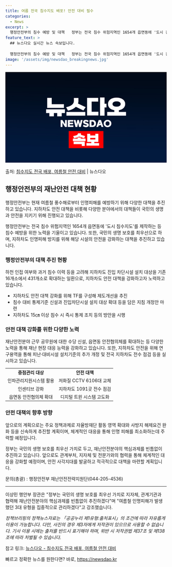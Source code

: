 ```yaml
---
title: 여름 전국 침수지도 배포! 안전 대비 필수
categories:
  - News
excerpt: >
  행정안전부의 침수 예방 및 대책   정부는 전국 침수 위험지역인 1654개 읍면동에 '도시 침수지도'를 제작…
feature_text: >
  ## 뉴스다오 실시간 뉴스 속보입니다.

  행정안전부의 침수 예방 및 대책   정부는 전국 침수 위험지역인 1654개 읍면동에 '도시 침수지도'를 제작…
image: '/assets/img/newsdao_breakingnews.jpg'
---
```


![뉴스다오 속보](/assets/img/newsdao_breakingnews.jpg)

<p>출처: <a href="https://newsdao.kr/4365" rel="dofollow">침수지도 전국 배포, 여름철 안전 대비</a> | 뉴스다오</p>

<h2 data-ke-size="size26">행정안전부의 재난안전 대책 현황</h2>
행정안전부는 현재 여름철 풍수해로부터 인명피해를 예방하기 위해 다양한 대책을 추진하고 있습니다. 지하차도 안전 대책을 비롯해 다양한 분야에서의 대책들이 국민의 생명과 안전을 지키기 위해 진행되고 있습니다.

<p data-ke-size="size16">행정안전부는 전국 침수 위험지역인 1654개 읍면동에 '도시 침수지도'를 제작하는 등 침수 예방을 위한 노력을 기울이고 있습니다. 또한, 국민의 생명 보호를 최우선으로 하며, 지하차도 인명피해 방지를 위해 해당 시설의 안전을 강화하는 대책을 추진하고 있습니다.</p>

<h3 data-ke-size="size24">행정안전부의 대책 추진 현황</h3>
하천 인접 여부와 과거 침수 이력 등을 고려해 지하차도 진입 차단시설 설치 대상을 기존 16개소에서 431개소로 확대하는 일환으로, 지하차도 안전 대책을 강화하고자 노력하고 있습니다.

<ul>
  <li>지하차도 안전 대책 강화를 위해 TF를 구성해 제도개선을 추진</li>
  <li>침수 대비 통제기준 신설과 진입차단시설 설치 대상 확대 등을 담은 지침 개정안 마련</li>
  <li>지하차도 15㎝ 이상 침수 시 즉시 통제 조치 등의 방안을 시행</li>
</ul>

<h3 data-ke-size="size24">안전 대책 강화를 위한 다양한 노력</h3>
재난안전분야 근무 공무원에 대한 수당 신설, 읍면동 안전협의체를 확대하는 등 다양한 노력을 통해 재난 현장 대응 능력을 강화하고 있습니다. 또한, 지하차도 안전을 위해 연구용역을 통해 피난·대비시설 설치기준의 추가 개정 및 전국 지하차도 전수 점검 등을 실시하고 있습니다.

<table style="width: 100%;">
<tbody>
<tr>
<td style="text-align: center; height: 17px;"><b>중점관리 대상</b></td>
<td style="text-align: center; height: 17px;"><b>안전 대책</b></td>
</tr>
<tr>
<td style="text-align: center; height: 17px;">인파관리지원시스템 활용</td>
<td style="text-align: center; height: 17px;">저화질 CCTV 6106대 교체</td>
</tr>
<tr>
<td style="text-align: center; height: 17px;">인센티브 강화</td>
<td style="text-align: center; height: 17px;">지하차도 1091곳 전수 점검</td>
</tr>
<tr>
<td style="text-align: center; height: 17px;">읍면동 안전협의체 확대</td>
<td style="text-align: center; height: 17px;">디지털 트윈 시스템 고도화</td>
</tr>
</tbody>
</table>

<h3 data-ke-size="size24">안전 대책의 향후 방향</h3>
앞으로의 계획으로는 주요 정책과제로 자율방재단 활동 영역 확대와 사방지 해제요건 완화 등을 신속하게 추진할 계획이며, 체계적인 대응을 통해 인명 피해를 최소화하는데 주력할 예정입니다.

<p data-ke-size="size16">정부는 국민의 생명 보호를 최우선 가치로 두고, 재난안전분야의 핵심과제를 빈틈없이 추진하고 있습니다. 앞으로도 관계부처, 지자체 및 전문가와의 협력을 통해 체계적인 대응을 강화할 예정이며, 안전 사각지대를 발굴하고 적극적으로 대책을 마련할 계획입니다.</p>

<p data-ke-size="size16">문의(총괄) : 행정안전부 재난안전전략지원단(044-205-4536)</p>

<hr> 

이상민 행안부 장관은 "정부는 국민의 생명 보호를 최우선 가치로 지자체, 관계기관과 협력해 재난안전분야의 핵심과제를 빈틈없이 추진하겠다"며 "여름철 인명피해가 발생했던 3대 유형을 집중적으로 관리하겠다"고 강조했습니다.

<p data-ke-size="size16"><i>정책브리핑의 정책뉴스자료는 「공공누리 제1유형:출처표시」의 조건에 따라 자유롭게 이용이 가능합니다. 다만, 사진의 경우 제3자에게 저작권이 있으므로 사용할 수 없습니다. 기사 이용 시에는 출처를 반드시 표기해야 하며, 위반 시 저작권법 제37조 및 제138조에 따라 처벌될 수 있습니다.</i></p>

참고 링크: [뉴스다오 - 침수지도 전국 배포, 여름철 안전 대비](https://newsdao.kr/4365) 

빠르고 정확한 뉴스를 원한다면? 바로, <a href="https://newsdao.kr" rel="dofollow">https://newsdao.kr</a>



